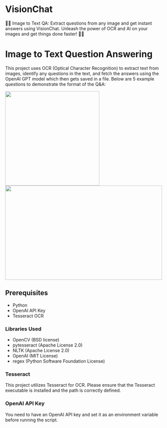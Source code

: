 # VisionChat
📸🤖 Image to Text QA: Extract questions from any image and get instant answers using VisionChat. Unleash the power of OCR and AI on your images and get things done faster! 🌟💬

# Image to Text Question Answering

This project uses OCR (Optical Character Recognition) to extract text from images, identify any questions in the text, and fetch the answers using the OpenAI GPT model which then gets saved in a file. Below are 5 example questions to demonstrate the format of the Q&A:

<img src="https://i.ibb.co/q95K8mP/questions-photo.png" width="300" height="300"> <img src="https://i.ibb.co/X4ctFqg/Answers.png" width="500" height="300">

## Prerequisites

- Python
- OpenAI API Key
- Tesseract OCR

### Libraries Used

- OpenCV (BSD license)
- pytesseract (Apache License 2.0)
- NLTK (Apache License 2.0)
- OpenAI (MIT License)
- regex (Python Software Foundation License)

### Tesseract

This project utilizes Tesseract for OCR. Please ensure that the Tesseract executable is installed and the path is correctly defined.

### OpenAI API Key

You need to have an OpenAI API key and set it as an environment variable before running the script.
